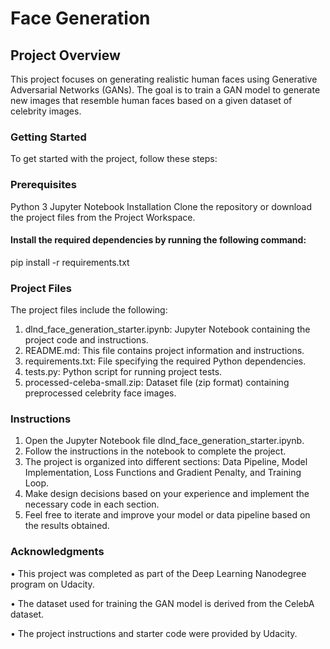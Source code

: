 # Face Generation
## Project Overview
This project focuses on generating realistic human faces using Generative Adversarial Networks (GANs). The goal is to train a GAN model to generate new images that resemble human faces based on a given dataset of celebrity images.

### Getting Started
To get started with the project, follow these steps:

### Prerequisites
Python 3
Jupyter Notebook
Installation
Clone the repository or download the project files from the Project Workspace.

#### Install the required dependencies by running the following command:

pip install -r requirements.txt

### Project Files
The project files include the following:

1. dlnd_face_generation_starter.ipynb: Jupyter Notebook containing the project code and instructions.
2. README.md: This file contains project information and instructions.
3. requirements.txt: File specifying the required Python dependencies.
4. tests.py: Python script for running project tests.
5. processed-celeba-small.zip: Dataset file (zip format) containing preprocessed celebrity face images.
   
### Instructions
1. Open the Jupyter Notebook file dlnd_face_generation_starter.ipynb.
2. Follow the instructions in the notebook to complete the project.
3. The project is organized into different sections: Data Pipeline, Model Implementation, Loss Functions and Gradient Penalty, and Training Loop.
4. Make design decisions based on your experience and implement the necessary code in each section.
5. Feel free to iterate and improve your model or data pipeline based on the results obtained.

### Acknowledgments
• This project was completed as part of the Deep Learning Nanodegree program on Udacity.

• The dataset used for training the GAN model is derived from the CelebA dataset.

• The project instructions and starter code were provided by Udacity.
